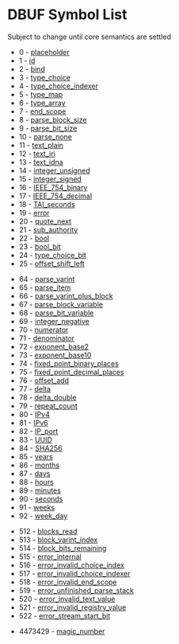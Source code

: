 # DBUF Symbol List

Subject to change until core semantics are settled

- 0 - [placeholder](./specs/placeholder.md)
- 1 - [id](./specs/id.md)
- 2 - [bind](./specs/bind.md)
- 3 - [type_choice](./specs/type_choice.md)
- 4 - [type_choice_indexer](./specs/type_choice_indexer.md)
- 5 - [type_map](./specs/type_map.md)
- 6 - [type_array](./specs/type_array.md)
- 7 - [end_scope](./specs/end_scope.md)
- 8 - [parse_block_size](./specs/parse_block_size.md)
- 9 - [parse_bit_size](./specs/parse_bit_size.md)
- 10 - [parse_none](./specs/parse_none.md)
- 11 - [text_plain](./specs/text_plain.md)
- 12 - [text_iri](./specs/text_iri.md)
- 13 - [text_idna](./specs/text_idna.md)
- 14 - [integer_unsigned](./specs/integer_unsigned.md)
- 15 - [integer_signed](./specs/integer_signed.md)
- 16 - [IEEE_754_binary](./specs/IEEE_754_binary.md)
- 17 - [IEEE_754_decimal](./specs/IEEE_754_decimal.md)
- 18 - [TAI_seconds](./specs/TAI_seconds.md)
- 19 - [error](./specs/error.md)
- 20 - [quote_next](./specs/quote_next.md)
- 21 - [sub_authority](./specs/sub_authority.md)
- 22 - [bool](./specs/bool.md)
- 23 - [bool_bit](./specs/bool_bit.md)
- 24 - [type_choice_bit](./specs/type_choice_bit.md)
- 25 - [offset_shift_left](./specs/offset_shift_left.md)

* 64 - [parse_varint](./specs/parse_varint.md)
* 65 - [parse_item](./specs/parse_item.md)
* 66 - [parse_varint_plus_block](./specs/parse_varint_plus_block.md)
* 67 - [parse_block_variable](./specs/parse_block_variable.md)
* 68 - [parse_bit_variable](./specs/parse_bit_variable.md)
* 69 - [integer_negative](./specs/integer_negative.md)
* 70 - [numerator](./specs/numerator.md)
* 71 - [denominator](./specs/denominator.md)
* 72 - [exponent_base2](./specs/exponent_base2.md)
* 73 - [exponent_base10](./specs/exponent_base10.md)
* 74 - [fixed_point_binary_places](./specs/fixed_point_binary_places.md)
* 75 - [fixed_point_decimal_places](./specs/fixed_point_decimal_places.md)
* 76 - [offset_add](./specs/offset_add.md)
* 77 - [delta](./specs/delta.md)
* 78 - [delta_double](./specs/delta_double.md)
* 79 - [repeat_count](./specs/repeat_count.md)
* 80 - [IPv4](./specs/IPv4.md)
* 81 - [IPv6](./specs/IPv6.md)
* 82 - [IP_port](./specs/IP_port.md)
* 83 - [UUID](./specs/UUID.md)
* 84 - [SHA256](./specs/SHA256.md)
* 85 - [years](./specs/years.md)
* 86 - [months](./specs/months.md)
* 87 - [days](./specs/days.md)
* 88 - [hours](./specs/hours.md)
* 89 - [minutes](./specs/minutes.md)
* 90 - [seconds](./specs/seconds.md)
* 91 - [weeks](./specs/weeks.md)
* 92 - [week_day](./specs/week_day.md)

+ 512 - [blocks_read](./specs/blocks_read.md)
+ 513 - [block_varint_index](./specs/block_varint_index.md)
+ 514 - [block_bits_remaining](./specs/block_bits_remaining.md)
+ 515 - [error_internal](./specs/error_internal.md)
+ 516 - [error_invalid_choice_index](./specs/error_invalid_choice_index.md)
+ 517 - [error_invalid_choice_indexer](./specs/error_invalid_choice_indexer.md)
+ 518 - [error_invalid_end_scope](./specs/error_invalid_end_scope.md)
+ 519 - [error_unfinished_parse_stack](./specs/error_unfinished_parse_stack.md)
+ 520 - [error_invalid_text_value](./specs/error_invalid_text_value.md)
+ 521 - [error_invalid_registry_value](./specs/error_invalid_registry_value.md)
+ 522 - [error_stream_start_bit](./specs/error_stream_start_bit.md)

- 4473429 - [magic_number](./specs/magic_number.md)